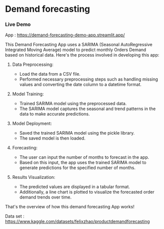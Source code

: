 # Demand forecasting

### Live Demo
App : https://demand-forecasting-demo-app.streamlit.app/

This Demand Forecasting App uses a SARIMA (Seasonal AutoRegressive Integrated Moving Average) model to predict monthly Orders Demand based on historical data.
Here's the process involved in developing this app:

1. Data Preprocessing:
    - Load the data from a CSV file.
    - Performed necessary preprocessing steps such as handling missing values and converting the date column to a datetime format.

2. Model Training:
    - Trained SARIMA model using the preprocessed data.
    - The SARIMA model captures the seasonal and trend patterns in the data to make accurate predictions.

3. Model Deployment:
    - Saved the trained SARIMA model using the pickle library.
    - The saved model is then loaded.

 4. Forecasting:
    - The user can input the number of months to forecast in the app.
    - Based on this input, the app uses the trained SARIMA model to generate predictions for the specified number of months.

5. Results Visualization:
    - The predicted values are displayed in a tabular format.
    - Additionally, a line chart is plotted to visualize the forecasted order demand trends over time.

That's the overview of how this demand forecasting App works!

Data set : https://www.kaggle.com/datasets/felixzhao/productdemandforecasting
